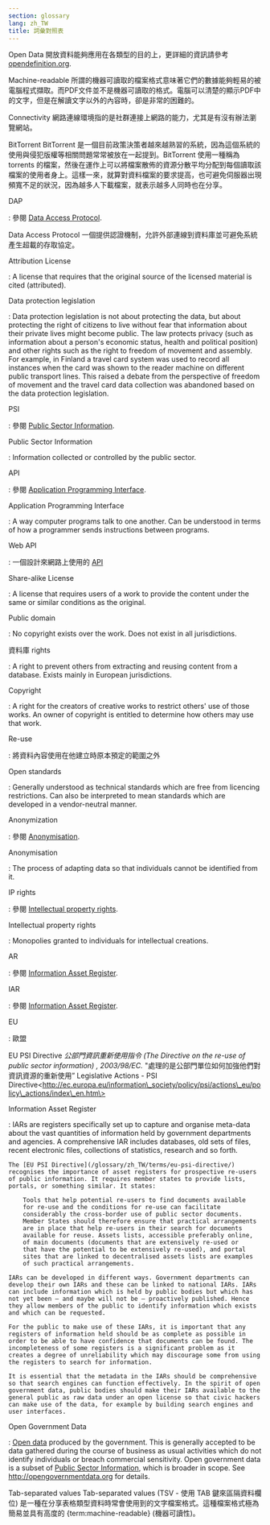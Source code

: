 ```yaml
---
section: glossary
lang: zh_TW
title: 詞彙對照表
---
```


Open Data 開放資料能夠應用在各類型的目的上，更詳細的資訊請參考[opendefinition.org](http://www.opendefinition.org/).

Machine-readable 所謂的機器可讀取的檔案格式意味著它們的數據能夠輕易的被電腦程式擷取。而PDF文件並不是機器可讀取的格式。電腦可以清楚的顯示PDF中的文字，但是在解讀文字以外的內容時，卻是非常的困難的。

Connectivity 網路連線環境指的是社群連接上網路的能力，尤其是有沒有辦法瀏覽網站。

BitTorrent BitTorrent 是一個目前政策決策者越來越熟習的系統，因為這個系統的使用與侵犯版權等相關問題常常被放在一起提到。BitTorrent 使用一種稱為 torrents 的檔案，然後在運作上可以將檔案散佈的資源分散平均分配到每個讀取該檔案的使用者身上。這樣一來，就算對資料檔案的要求提高，也可避免伺服器出現頻寬不足的狀況，因為越多人下載檔案，就表示越多人同時也在分享。

DAP

:   參閱 [Data Access Protocol](/glossary/zh_TW/terms/data-access-protocol/).

Data Access Protocol 一個提供認證機制，允許外部連線到資料庫並可避免系統產生超載的存取協定。

Attribution License

:   A license that requires that the original source of the licensed material is cited (attributed).

Data protection legislation

:   Data protection legislation is not about protecting the data, but about protecting the right of citizens to live without fear that information about their private lives might become public. The law protects privacy (such as information about a person's economic status, health and political position) and other rights such as the right to freedom of movement and assembly. For example, in Finland a travel card system was used to record all instances when the card was shown to the reader machine on different public transport lines. This raised a debate from the perspective of freedom of movement and the travel card data collection was abandoned based on the data protection legislation.

PSI

:   參閱 [Public Sector Information](/glossary/zh_TW/terms/public-sector-information/).

Public Sector Information

:   Information collected or controlled by the public sector.

API

:   參閱 [Application Programming Interface](/glossary/zh_TW/terms/application-programming-interface/).

Application Programming Interface

:   A way computer programs talk to one another. Can be understood in terms of how a programmer sends instructions between programs.

Web API

:   一個設計來網路上使用的 [API](/glossary/zh_TW/terms/api/)

Share-alike License

:   A license that requires users of a work to provide the content under the same or similar conditions as the original.

Public domain

:   No copyright exists over the work. Does not exist in all jurisdictions.

資料庫 rights

:   A right to prevent others from extracting and reusing content from a database. Exists mainly in European jurisdictions.

Copyright

:   A right for the creators of creative works to restrict others' use of those works. An owner of copyright is entitled to determine how others may use that work.

Re-use

:   將資料內容使用在他建立時原本預定的範圍之外

Open standards

:   Generally understood as technical standards which are free from licencing restrictions. Can also be interpreted to mean standards which are developed in a vendor-neutral manner.

Anonymization

:   參閱 [Anonymisation](/glossary/zh_TW/terms/anonymisation/).

Anonymisation

:   The process of adapting data so that individuals cannot be identified from it.

IP rights

:   參閱 [Intellectual property rights](/glossary/zh_TW/terms/intellectual-property-rights/).

Intellectual property rights

:   Monopolies granted to individuals for intellectual creations.

AR

:   參閱 [Information Asset Register](/glossary/zh_TW/terms/information-asset-register/).

IAR

:   參閱 [Information Asset Register](/glossary/zh_TW/terms/information-asset-register/).

EU

:   歐盟

EU PSI Directive *公部門資訊重新使用指令 (The Directive on the re-use of public sector information) , 2003/98/EC.* "處理的是公部門單位如何加強他們對資訊資源的重新使用” Legislative Actions - PSI Directive\<http://ec.europa.eu/information\_society/policy/psi/actions\_eu/policy\_actions/index\_en.htm\>

Information Asset Register

:   IARs are registers specifically set up to capture and organise meta-data about the vast quantities of information held by government departments and agencies. A comprehensive IAR includes databases, old sets of files, recent electronic files, collections of statistics, research and so forth.

    The [EU PSI Directive](/glossary/zh_TW/terms/eu-psi-directive/) recognises the importance of asset registers for prospective re-users of public information. It requires member states to provide lists, portals, or something similar. It states:

        Tools that help potential re-users to find documents available
        for re-use and the conditions for re-use can facilitate
        considerably the cross-border use of public sector documents.
        Member States should therefore ensure that practical arrangements
        are in place that help re-users in their search for documents
        available for reuse. Assets lists, accessible preferably online,
        of main documents (documents that are extensively re-used or
        that have the potential to be extensively re-used), and portal
        sites that are linked to decentralised assets lists are examples
        of such practical arrangements.

    IARs can be developed in different ways. Government departments can develop their own IARs and these can be linked to national IARs. IARs can include information which is held by public bodies but which has not yet been – and maybe will not be – proactively published. Hence they allow members of the public to identify information which exists and which can be requested.

    For the public to make use of these IARs, it is important that any registers of information held should be as complete as possible in order to be able to have confidence that documents can be found. The incompleteness of some registers is a significant problem as it creates a degree of unreliability which may discourage some from using the registers to search for information.

    It is essential that the metadata in the IARs should be comprehensive so that search engines can function effectively. In the spirit of open government data, public bodies should make their IARs available to the general public as raw data under an open license so that civic hackers can make use of the data, for example by building search engines and user interfaces.

Open Government Data

:   [Open data](/glossary/zh_TW/terms/open-data/) produced by the government. This is generally accepted to be data gathered during the course of business as usual activities which do not identify individuals or breach commercial sensitivity. Open government data is a subset of [Public Sector Information](/glossary/zh_TW/terms/public-sector-information/), which is broader in scope. See <http://opengovernmentdata.org> for details.

Tab-separated values Tab-separated values (TSV - 使用 TAB 鍵來區隔資料欄位) 是一種在分享表格類型資料時常會使用到的文字檔案格式。這種檔案格式極為簡易並具有高度的 {term:machine-readable} (機器可讀性)。
